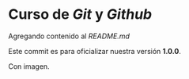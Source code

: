 # Curso de _Git_ y _Github_

Agregando contenido al _README.md_

Este commit es para oficializar nuestra versión **1.0.0**.

Con imagen.
